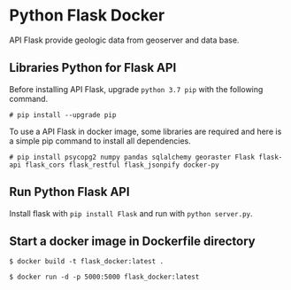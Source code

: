 # Python Flask Docker

API Flask provide geologic data from geoserver and data base.

## Libraries Python for Flask API

Before installing API Flask, upgrade `python 3.7 pip` with the following command.
```
# pip install --upgrade pip
```
To use a API Flask in docker image, some libraries are required and here is a simple pip command to install all dependencies.
```
# pip install psycopg2 numpy pandas sqlalchemy georaster Flask flask-api flask_cors flask_restful flask_jsonpify docker-py
```

## Run Python Flask API

Install flask with `pip install Flask` and run with `python server.py`.

## Start a docker image in Dockerfile directory

```
$ docker build -t flask_docker:latest .
```
```
$ docker run -d -p 5000:5000 flask_docker:latest
```